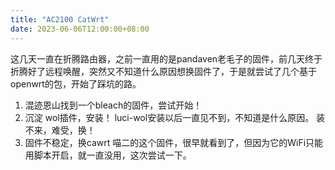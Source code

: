 ```yaml
---
title: "AC2100 CatWrt"
date: 2023-06-06T12:00:00+08:00
---
```

这几天一直在折腾路由器，之前一直用的是pandaven老毛子的固件，前几天终于折腾好了远程唤醒，突然又不知道什么原因想换固件了，于是就尝试了几个基于openwrt的包，开始了踩坑的路。

1. 混迹恩山找到一个bleach的固件，尝试开始！
2. 沉淀
   wol插件，安装！
   luci-wol安装以后一直见不到，不知道是什么原因。
   装不来，难受，换！
3. 固件不稳定，换cawrt
   喵二的这个固件，很早就看到了，但因为它的WiFi只能用脚本开启，就一直没用，这次尝试一下。


